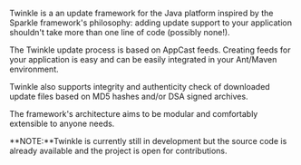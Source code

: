 Twinkle is a an update framework for the Java platform inspired by the Sparkle framework's philosophy: adding update support to your application shouldn't take more than one line of code (possibly none!).

The Twinkle update process is based on AppCast feeds. Creating feeds for your application is easy and can be easily integrated in your Ant/Maven environment.

Twinkle also supports integrity and authenticity check of downloaded update files based on MD5 hashes and/or DSA signed archives.

The framework's architecture aims to be modular and comfortably extensible to anyone needs.

**NOTE:**Twinkle is currently still in development but the source code is already available and the project is open for contributions.